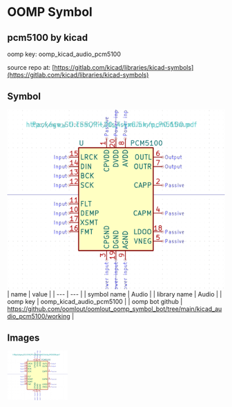 # OOMP Symbol  
## pcm5100  by kicad  
  
oomp key: oomp_kicad_audio_pcm5100  
  
source repo at: [https://gitlab.com/kicad/libraries/kicad-symbols](https://gitlab.com/kicad/libraries/kicad-symbols)  
## Symbol  
  
[![working.png](working_600.png)](working.png)  
| name | value | 
| --- | --- | 
| symbol name | Audio | 
| library name | Audio | 
| oomp key | oomp_kicad_audio_pcm5100 | 
| oomp bot github | https://github.com/oomlout/oomlout_oomp_symbol_bot/tree/main/kicad_audio_pcm5100/working | 
## Images  
  
[![working.png](working_140.png)](working.png)  
